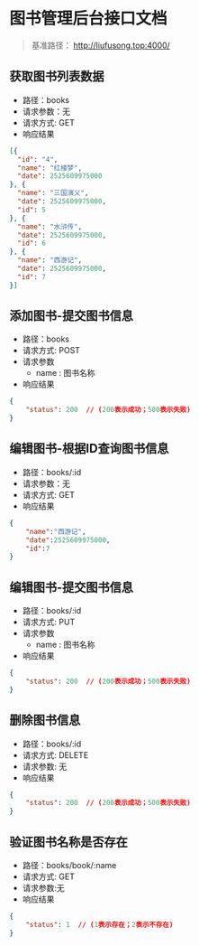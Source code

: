 # 图书管理后台接口文档
> 基准路径： http://liufusong.top:4000/

## 获取图书列表数据
- 路径：books
- 请求参数：无
- 请求方式: GET
- 响应结果

```json
[{
  "id": "4",
  "name": "红楼梦",
  "date": 2525609975000
}, {
  "name": "三国演义",
  "date": 2525609975000,
  "id": 5
}, {
  "name": "水浒传",
  "date": 2525609975000,
  "id": 6
}, {
  "name": "西游记",
  "date": 2525609975000,
  "id": 7
}]
```

## 添加图书-提交图书信息
- 路径：books
- 请求方式: POST
- 请求参数
    + name : 图书名称
- 响应结果

```json
{
    "status": 200  // (200表示成功；500表示失败)
}
```

## 编辑图书-根据ID查询图书信息
- 路径：books/:id
- 请求参数：无
- 请求方式: GET
- 响应结果

```json
{
    "name":"西游记",
    "date":2525609975000,
    "id":7
}
```

## 编辑图书-提交图书信息
- 路径：books/:id
- 请求方式: PUT
- 请求参数
    + name : 图书名称
- 响应结果

```json
{
    "status": 200  // (200表示成功；500表示失败)
}
```

## 删除图书信息
- 路径：books/:id
- 请求方式: DELETE
- 请求参数: 无
- 响应结果

```json
{
    "status": 200  // (200表示成功；500表示失败)
}
```

## 验证图书名称是否存在
- 路径：books/book/:name
- 请求方式: GET
- 请求参数:无
- 响应结果

```json
{
    "status": 1  // (1表示存在；2表示不存在)
}
```

